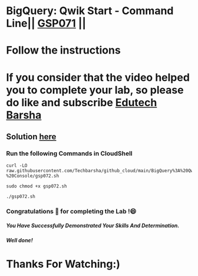 # BigQuery: Qwik Start - Command Line|| [GSP071](https://www.cloudskillsboost.google/focuses/577?parent=catalog) ||
# Follow the instructions

# If you consider that the video helped you to complete your lab, so please do like and subscribe [Edutech Barsha](https://www.youtube.com/@edutechbarsha)
## Solution [here](https://youtu.be/2MtpsN8tRvo)

### Run the following Commands in CloudShell
```
curl -LO raw.githubusercontent.com/Techbarsha/github_cloud/main/BigQuery%3A%20Qwik%20Start%20-%20Console/gsp072.sh

sudo chmod +x gsp072.sh

./gsp072.sh

```
### Congratulations 🎉 for completing the Lab !😄

##### *You Have Successfully Demonstrated Your Skills And Determination.*

#### *Well done!*

# Thanks For Watching:)
